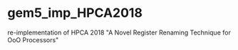 # gem5_imp_HPCA2018
re-implementation of HPCA 2018 "A Novel Register Renaming Technique for OoO Processors"
